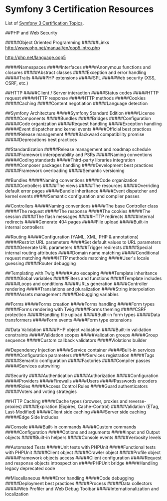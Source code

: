 # Symfony 3 Certification Resources

List of [Symfony 3 Certification Topics](https://sensiolabs.com/en/symfony/certification.html).

##PHP and Web Security

#####Object Oriented Programming
######Links
http://www.php.net/manual/en/oop5.intro.php

http://php.net/language.oop5

#####Namespaces
#####Interfaces
#####Anonymous functions and closures
#####Abstract classes
#####Exception and error handling
#####Traits
#####PHP extensions
#####SPL
#####Web security (XSS, CSRF, etc.)

##HTTP
#####Client / Server interaction
#####Status codes
#####HTTP request
#####HTTP response
#####HTTP methods
#####Cookies
#####Caching
#####Content negotiation
#####Language detection

##Symfony Architecture
#####Symfony Standard Edition
#####License
#####Components
#####Bundles
#####Bridges
#####Configuration
#####Code organization
#####Request handling
#####Exception handling
#####Event dispatcher and kernel events
#####Official best practices
#####Release management
#####Backward compatibility promise
#####Deprecations best practices

##Standardization
#####Release management and roadmap schedule
#####Framework interoperability and PSRs
#####Naming conventions
#####Coding standards
#####Third-party libraries integration
#####Composer packages handling
#####Development best practices
#####Framework overloading
#####Semantic versioning

##Bundles
#####Naming conventions
#####Code organization
#####Controllers
#####The views
#####The resources
#####Overriding default error pages
#####Bundle inheritance
#####Event dispatcher and kernel events
#####Semantic configuration and compiler passes

##Controllers
#####Naming conventions
#####The base Controller class
#####The request
#####The response
#####The cookies
#####The session
#####The flash messages
#####HTTP redirects
#####Internal redirects
#####Generate 404 pages
#####File upload
#####Built-in internal controllers

##Routing
#####Configuration (YAML, XML, PHP & annotations)
#####Restrict URL parameters
#####Set default values to URL parameters
#####Generate URL parameters
#####Trigger redirects
#####Special internal routing attributes
#####Domain name matching
#####Conditional request matching
#####HTTP methods matching
#####User's locale guessing
#####Router debugging

##Templating with Twig
#####Auto escaping
#####Template inheritance
#####Global variables
#####Filters and functions
#####Template includes
#####Loops and conditions
#####URLs generation
#####Controller rendering
#####Translations and pluralization
#####String interpolation
#####Assets management
#####Debugging variables

##Forms
#####Forms creation
#####Forms handling
#####Form types
#####Forms rendering with Twig
#####Forms theming
#####CSRF protection
#####Handling file upload
#####Built-in form types
#####Data transformers
#####Form events
#####Form type extensions

##Data Validation
#####PHP object validation
#####Built-in validation constraints
#####Validation scopes
#####Validation groups
#####Group sequence
#####Custom callback validators
#####Violations builder

##Dependency Injection
#####Service container
#####Built-in services
#####Configuration parameters
#####Services registration
#####Tags
#####Semantic configuration
#####Factories
#####Compiler passes
#####Services autowiring

##Security
#####Authentication
#####Authorization
#####Configuration
#####Providers
#####Firewalls
#####Users
#####Passwords encoders
#####Roles
#####Access Control Rules
#####Guard authenticators
#####Voters and voting strategies

##HTTP Caching
#####Cache types (browser, proxies and reverse-proxies)
#####Expiration (Expires, Cache-Control)
#####Validation (ETag, Last-Modified)
#####Client side caching
#####Server side caching
#####Edge Side Includes

##Console
#####Built-in commands
#####Custom commands
#####Configuration
#####Options and arguments
#####Input and Output objects
#####Built-in helpers
#####Console events
#####Verbosity levels

##Automated Tests
#####Unit tests with PHPUnit
#####Functional tests with PHPUnit
#####Client object
#####Crawler object
#####Profile object
#####Framework objects access
#####Client configuration
#####Request and response objects introspection
#####PHPUnit bridge
#####Handling legacy deprecated code

##Miscellaneous
#####Error handling
#####Code debugging
#####Deployment best practices
#####Process
#####Data collectors
#####Web Profiler and Web Debug Toolbar
#####Internationalization and localization
